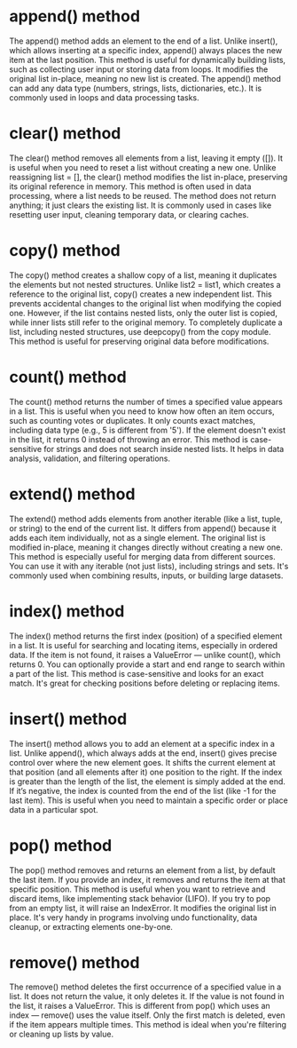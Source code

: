 # append() method
The append() method adds an element to the end of a list. Unlike insert(), which allows inserting at a specific index, append() always places the new item at the last position. This method is useful for dynamically building lists, such as collecting user input or storing data from loops. It modifies the original list in-place, meaning no new list is created. The append() method can add any data type (numbers, strings, lists, dictionaries, etc.). It is commonly used in loops and data processing tasks.

# clear() method
The clear() method removes all elements from a list, leaving it empty ([]). It is useful when you need to reset a list without creating a new one. Unlike reassigning list = [], the clear() method modifies the list in-place, preserving its original reference in memory. This method is often used in data processing, where a list needs to be reused. The method does not return anything; it just clears the existing list. It is commonly used in cases like resetting user input, cleaning temporary data, or clearing caches.

# copy() method
The copy() method creates a shallow copy of a list, meaning it duplicates the elements but not nested structures. Unlike list2 = list1, which creates a reference to the original list, copy() creates a new independent list. This prevents accidental changes to the original list when modifying the copied one. However, if the list contains nested lists, only the outer list is copied, while inner lists still refer to the original memory. To completely duplicate a list, including nested structures, use deepcopy() from the copy module. This method is useful for preserving original data before modifications.

# count() method
The count() method returns the number of times a specified value appears in a list. This is useful when you need to know how often an item occurs, such as counting votes or duplicates. It only counts exact matches, including data type (e.g., 5 is different from '5'). If the element doesn't exist in the list, it returns 0 instead of throwing an error. This method is case-sensitive for strings and does not search inside nested lists. It helps in data analysis, validation, and filtering operations.

# extend() method
The extend() method adds elements from another iterable (like a list, tuple, or string) to the end of the current list. It differs from append() because it adds each item individually, not as a single element. The original list is modified in-place, meaning it changes directly without creating a new one. This method is especially useful for merging data from different sources. You can use it with any iterable (not just lists), including strings and sets. It's commonly used when combining results, inputs, or building large datasets.

# index() method
The index() method returns the first index (position) of a specified element in a list. It is useful for searching and locating items, especially in ordered data. If the item is not found, it raises a ValueError — unlike count(), which returns 0. You can optionally provide a start and end range to search within a part of the list. This method is case-sensitive and looks for an exact match. It's great for checking positions before deleting or replacing items.

# insert() method
The insert() method allows you to add an element at a specific index in a list. Unlike append(), which always adds at the end, insert() gives precise control over where the new element goes. It shifts the current element at that position (and all elements after it) one position to the right. If the index is greater than the length of the list, the element is simply added at the end. If it’s negative, the index is counted from the end of the list (like -1 for the last item). This is useful when you need to maintain a specific order or place data in a particular spot.

# pop() method
The pop() method removes and returns an element from a list, by default the last item. If you provide an index, it removes and returns the item at that specific position. This method is useful when you want to retrieve and discard items, like implementing stack behavior (LIFO). If you try to pop from an empty list, it will raise an IndexError. It modifies the original list in place. It's very handy in programs involving undo functionality, data cleanup, or extracting elements one-by-one.

# remove() method
The remove() method deletes the first occurrence of a specified value in a list. It does not return the value, it only deletes it. If the value is not found in the list, it raises a ValueError. This is different from pop() which uses an index — remove() uses the value itself. Only the first match is deleted, even if the item appears multiple times. This method is ideal when you're filtering or cleaning up lists by value.